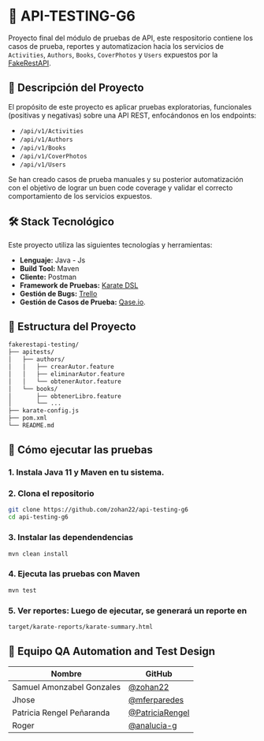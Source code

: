 # 🧪 API-TESTING-G6
Proyecto final del módulo de pruebas de API, este respositorio contiene los casos de prueba, reportes 
y automatizacion hacia los servicios de `Activities`, `Authors`, `Books`, `CoverPhotos` y `Users`
expuestos por la [FakeRestAPI](https://fakerestapi.azurewebsites.net/index.html).
## 📌 Descripción del Proyecto
El propósito de este proyecto es aplicar pruebas exploratorias, funcionales (positivas y negativas) sobre una API REST, enfocándonos en los endpoints:
- `/api/v1/Activities`
- `/api/v1/Authors`
- `/api/v1/Books`
- `/api/v1/CoverPhotos`
- `/api/v1/Users`

Se han creado casos de prueba manuales y su posterior automatización con el objetivo de lograr un buen code coverage y validar el correcto comportamiento de los servicios expuestos.
## 🛠️ Stack Tecnológico
Este proyecto utiliza las siguientes tecnologías y herramientas:
- **Lenguaje:** Java - Js
- **Build Tool:** Maven
- **Cliente:** Postman
- **Framework de Pruebas:** [Karate DSL](https://github.com/karatelabs/karate)  
- **Gestión de Bugs:** [Trello](https://trello.com/b/Mu4bezeI/reporte-de-bugs)  
- **Gestión de Casos de Prueba:** [Qase.io](https://qase.io).
## 🧰 Estructura del Proyecto

```bash
fakerestapi-testing/
├── apitests/
│   ├── authors/
│   │   ├── crearAutor.feature
│   │   ├── eliminarAutor.feature
│   │   └── obtenerAutor.feature
│   └── books/
│       ├── obtenerLibro.feature
│       └── ...
├── karate-config.js
├── pom.xml
└── README.md
```
## 🚀 Cómo ejecutar las pruebas

### 1. Instala Java 11 y Maven en tu sistema.
### 2. Clona el repositorio
```bash
git clone https://github.com/zohan22/api-testing-g6
cd api-testing-g6
```
### 3. Instalar las dependendencias
```bash
mvn clean install
```
### 4. Ejecuta las pruebas con Maven
```bash
mvn test
```
### 5. Ver reportes: Luego de ejecutar, se generará un reporte en
```bash
target/karate-reports/karate-summary.html
```
## 👥 Equipo QA Automation and Test Design

| Nombre                      | GitHub                                      |
|-----------------------------|---------------------------------------------|
| Samuel Amonzabel Gonzales   | [@zohan22](https://github.com/zohan22)      |
| Jhose      | [@mferparedes](https://github.com/mferparedes) |
| Patricia Rengel Peñaranda   | [@PatriciaRengel](https://github.com/PatriciaRengel)    |
| Roger         | [@analucia-g](https://github.com/analucia-g) |                            |

